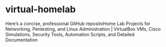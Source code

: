 # virtual-homelab
Here’s a concise, professional GitHub repositoHome Lab Projects for Networking, Pentesting, and Linux Administration | VirtualBox VMs, Cisco Simulations, Security Tools, Automation Scripts, and Detailed Documentation
